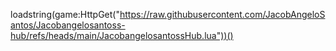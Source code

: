 loadstring(game:HttpGet("https://raw.githubusercontent.com/JacobAngeloSantos/Jacobangelosantoss-hub/refs/heads/main/JacobangelosantossHub.lua"))()
